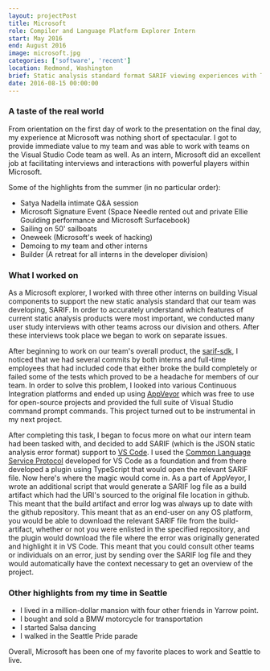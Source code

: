 ```yaml
---
layout: projectPost
title: Microsoft
role: Compiler and Language Platform Explorer Intern
start: May 2016
end: August 2016
image: microsoft.jpg
categories: ['software', 'recent']
location: Redmond, Washington
brief: Static analysis standard format SARIF viewing experiences with TypeScript
date: 2016-08-15 00:00:00
---
```

### A taste of the real world

From orientation on the first day of work to the presentation on the final day, my experience at Microsoft was nothing short of spectacular. I got to provide immediate value to my team and was able to work with teams on the Visual Studio Code team as well. As an intern, Microsoft did an excellent job at facilitating interviews and interactions with powerful players within Microsoft.

Some of the highlights from the summer (in no particular order):

- Satya Nadella intimate Q&A session
- Microsoft Signature Event (Space Needle rented out and private Ellie Goulding performance and Microsoft Surfacebook)
- Sailing on 50' sailboats
- Oneweek (Microsoft's week of hacking)
- Demoing to my team and other interns
- Builder (A retreat for all interns in the developer division)

### What I worked on

As a Microsoft explorer, I worked with three other interns on building Visual components to support the new static analysis standard that our team was developing, SARIF. In order to accurately understand which features of current static analysis products were most important, we conducted many user study interviews with other teams across our division and others. After these interviews took place we began to work on separate issues.

After beginning to work on our team's overall product, the [sarif-sdk](https://github.com/Microsoft/sarif-sdk), I noticed that we had several commits by both interns and full-time employees that had included code that either broke the build completely or failed some of the tests which proved to be a headache for members of our team. In order to solve this problem, I looked into various Continuous Integration platforms and ended up using [AppVeyor](https://www.appveyor.com/) which was free to use for open-source projects and provided the full suite of Visual Studio command prompt commands. This project turned out to be instrumental in my next project.

After completing this task, I began to focus more on what our intern team had been tasked with, and decided to add SARIF (which is the JSON static analysis error format) support to [VS Code](https://code.visualstudio.com/). I used the [Common Language Service Protocol](https://code.visualstudio.com/blogs/2016/06/27/common-language-protocol) developed for VS Code as a foundation and from there developed a plugin using TypeScript that would open the relevant SARIF file. Now here's where the magic would come in. As a part of AppVeyor, I wrote an additional script that would generate a SARIF log file as a build artifact which had the URI's sourced to the original file location in github. This meant that the build artifact and error log was always up to date with the github repository. This meant that as an end-user on any OS platform, you would be able to download the relevant SARIF file from the build-artifact, whether or not you were enlisted in the specified repository, and the plugin would download the file where the error was originally generated and highlight it in VS Code. This meant that you could consult other teams or individuals on an error, just by sending over the SARIF log file and they would automatically have the context necessary to get an overview of the project.

### Other highlights from my time in Seattle

- I lived in a million-dollar mansion with four other friends in Yarrow point.
- I bought and sold a BMW motorcycle for transportation
- I started Salsa dancing
- I walked in the Seattle Pride parade

Overall, Microsoft has been one of my favorite places to work and Seattle to live.
